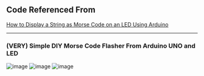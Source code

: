 ## Code Referenced From

[How to Display a String as Morse Code on an LED Using Arduino](https://automaticaddison.com/how-to-display-a-string-as-morse-code-on-an-led-using-arduino/)

* * *

### (VERY) Simple DIY Morse Code Flasher From Arduino UNO and LED

![image](https://user-images.githubusercontent.com/109336369/196038453-d9ef0cd4-781e-4323-a1a3-11a3cdf19e8b.png)
![image](https://user-images.githubusercontent.com/109336369/196038483-3ba614f9-3ff4-481f-a93d-f74b9f0447fe.png)
![image](https://user-images.githubusercontent.com/109336369/196038502-2bd2042b-b8cf-42ee-987b-0746a6583c20.png)
